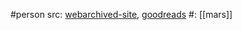 #person 
src: [webarchived-site](http://web.archive.org/web/20230401180737/http://carlotto.us/index.shtml), [goodreads](https://www.goodreads.com/author/show/5696985.Mark_J_Carlotto) 
#: [[mars]] 

